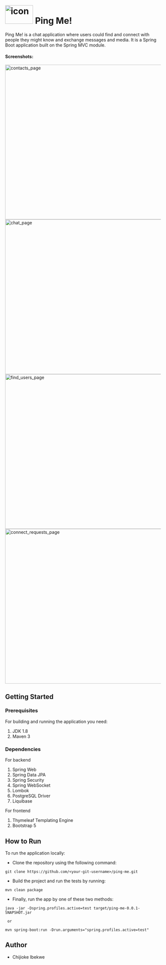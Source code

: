 # <img src="https://ping-me-resources.s3.us-east-2.amazonaws.com/ping-me-icon-1.png" alt="icon" width="90" height="60"> Ping Me!
Ping Me! is a chat application where users could find and connect with people they might know and exchange messages and media. It is a Spring Boot application built on the Spring MVC module.
#### Screenshots:
<img src="https://ping-me-resources.s3.us-east-2.amazonaws.com/screenshots/contacts_page.png" alt="contacts_page" width="700" height="500">
<img src="https://ping-me-resources.s3.us-east-2.amazonaws.com/screenshots/chat_page.png" alt="chat_page" width="700" height="500">
<img src="https://ping-me-resources.s3.us-east-2.amazonaws.com/screenshots/findusers_page.png" alt="find_users_page" width="700" height="500">
<img src="https://ping-me-resources.s3.us-east-2.amazonaws.com/screenshots/request_page.png" alt="connect_requests_page" width="700" height="500">

## Getting Started
### Prerequisites
For building and running the application you need:
1. JDK 1.8
2. Maven 3

### Dependencies
For backend
1. Spring Web
2. Spring Data JPA
3. Spring Security
4. Spring WebSocket
5. Lombok
6. PostgreSQL Driver
7. Liquibase

For frontend
1. Thymeleaf Templating Engine
2. Bootstrap 5

## How to Run
To run the application locally:
- Clone the repository using the following command:
```
git clone https://github.com/<your-git-username>/ping-me.git
```
- Build the project and run the tests by running:
```
mvn clean package
```
- Finally, run the app by one of these two methods:
```
java -jar -Dspring.profiles.active=test target/ping-me-0.0.1-SNAPSHOT.jar
  
 or
  
mvn spring-boot:run -Drun.arguments="spring.profiles.active=test"
```

## Author
- Chijioke Ibekwe


